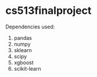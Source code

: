 # cs513finalproject
Dependencies used:
1. pandas
2. numpy
3. sklearn
4. scipy
5. xgboost
6. scikit-learn
